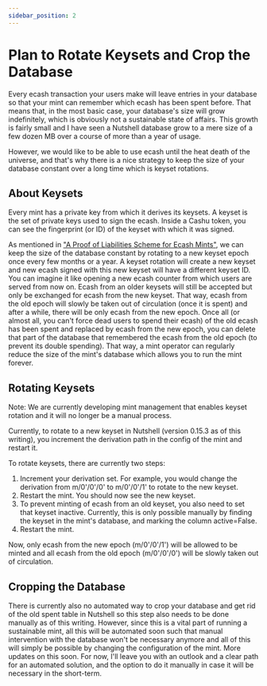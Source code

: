 ```yaml
---
sidebar_position: 2
---
```

# Plan to Rotate Keysets and Crop the Database

Every ecash transaction your users make will leave entries in your database so that your mint can remember which ecash has been spent before. That means that, in the most basic case, your database's size will grow indefinitely, which is obviously not a sustainable state of affairs. This growth is fairly small and I have seen a Nutshell database grow to a mere size of a few dozen MB over a course of more than a year of usage. 

However, we would like to be able to use ecash until the heat death of the universe, and that's why there is a nice strategy to keep the size of your database constant over a long time which is keyset rotations. 

## About Keysets
Every mint has a private key from which it derives its keysets. A keyset is the set of private keys used to sign the ecash. Inside a Cashu token, you can see the fingerprint (or ID) of the keyset with which it was signed.


As mentioned in ["A Proof of Liabilities Scheme for Ecash Mints"](https://gist.github.com/callebtc/ed5228d1d8cbaade0104db5d1cf63939), we can keep the size of the database constant by rotating to a new keyset epoch once every few months or a year. A keyset rotation will create a new keyset and new ecash signed with this new keyset will have a different keyset ID. You can imagine it like opening a new ecash counter from which users are served from now on. Ecash from an older keysets will still be accepted but only be exchanged for ecash from the new keyset. That way, ecash from the old epoch will slowly be taken out of circulation (once it is spent) and after a while, there will be only ecash from the new epoch. Once all (or almost all, you can't force dead users to spend their ecash) of the old ecash has been spent and replaced by ecash from the new epoch, you can delete that part of the database that remembered the ecash from the old epoch (to prevent its double spending). That way, a mint operator can regularly reduce the size of the mint's database which allows you to run the mint forever.

## Rotating Keysets
Note: We are currently developing mint management that enables keyset rotation and it will no longer be a manual process.

Currently, to rotate to a new keyset in Nutshell (version 0.15.3 as of this writing), you increment the derivation path in the config of the mint and restart it. 

To rotate keysets, there are currently two steps:
1. Increment your derivation set. For example, you would change the derivation from m/0'/0'/0' to m/0'/0'/1' to rotate to the new keyset.
2. Restart the mint.  You should now see the new keyset. 
3. To prevent minting of ecash from an old keyset, you also need to set that keyset inactive.  Currently, this is only possible manually by finding the keyset in the mint's database, and marking the column active=False. 
4. Restart the mint.

Now, only ecash from the new epoch (m/0'/0'/1') will be allowed to be minted and all ecash from the old epoch (m/0'/0'/0') will be slowly taken out of circulation. 


## Cropping the Database
There is currently also no automated way to crop your database and get rid of the old spent table in Nutshell so this step also needs to be done manually as of this writing. However, since this is a vital part of running a sustainable mint, all this will be automated soon such that manual intervention with the database won't be necessary anymore and all of this will simply be possible by changing the configuration of the mint. More updates on this soon. For now, I'll leave you with an outlook and a clear path for an automated solution, and the option to do it manually in case it will be necessary in the short-term.


